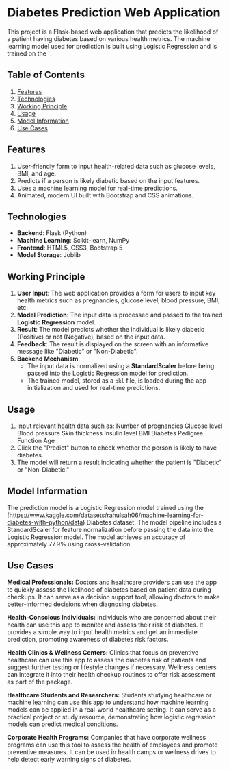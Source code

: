# Diabetes Prediction Web Application

This project is a Flask-based web application that predicts the likelihood of a patient having diabetes based on various health metrics. The machine learning model used for prediction is built using Logistic Regression and is trained on the `.

## Table of Contents

1. [Features](#features)
2. [Technologies](#technologies)
3. [Working Principle](#working-principle)
4. [Usage](#usage)
5. [Model Information](#model-information)
6. [Use Cases](#use-cases)

## Features

1. User-friendly form to input health-related data such as glucose levels, BMI, and age.
2. Predicts if a person is likely diabetic based on the input features.
3. Uses a machine learning model for real-time predictions.
4. Animated, modern UI built with Bootstrap and CSS animations.

## Technologies

- **Backend**: Flask (Python)
- **Machine Learning**: Scikit-learn, NumPy
- **Frontend**: HTML5, CSS3, Bootstrap 5
- **Model Storage**: Joblib

## Working Principle

1. **User Input**: The web application provides a form for users to input key health metrics such as pregnancies, glucose level, blood pressure, BMI, etc.
2. **Model Prediction**: The input data is processed and passed to the trained **Logistic Regression** model.
3. **Result**: The model predicts whether the individual is likely diabetic (Positive) or not (Negative), based on the input data.
4. **Feedback**: The result is displayed on the screen with an informative message like "Diabetic" or "Non-Diabetic".
5. **Backend Mechanism**:
   - The input data is normalized using a **StandardScaler** before being passed into the Logistic Regression model for prediction.
   - The trained model, stored as a `pkl` file, is loaded during the app initialization and used for real-time predictions.

## Usage

1. Input relevant health data such as:
      Number of pregnancies
      Glucose level
      Blood pressure
      Skin thickness
      Insulin level
      BMI
      Diabetes Pedigree Function
      Age
2. Click the "Predict" button to check whether the person is likely to have diabetes.
3. The model will return a result indicating whether the patient is "Diabetic" or "Non-Diabetic."
   

## Model Information

The prediction model is a Logistic Regression model trained using the [https://www.kaggle.com/datasets/rahulsah06/machine-learning-for-diabetes-with-python/data) Diabetes dataset.
The model pipeline includes a StandardScaler for feature normalization before passing the data into the Logistic Regression model.
The model achieves an accuracy of approximately 77.9% using cross-validation.

## Use Cases
**Medical Professionals:**
   Doctors and healthcare providers can use the app to quickly assess the likelihood of diabetes based on patient data during checkups.
   It can serve as a decision support tool, allowing doctors to make better-informed decisions when diagnosing diabetes.

**Health-Conscious Individuals:**
   Individuals who are concerned about their health can use this app to monitor and assess their risk of diabetes.
   It provides a simple way to input health metrics and get an immediate prediction, promoting awareness of diabetes risk factors.
   
**Health Clinics & Wellness Centers:**
   Clinics that focus on preventive healthcare can use this app to assess the diabetes risk of patients and suggest further testing or lifestyle changes if            necessary.
   Wellness centers can integrate it into their health checkup routines to offer risk assessment as part of the package.

**Healthcare Students and Researchers:**
   Students studying healthcare or machine learning can use this app to understand how machine learning models can be applied in a real-world healthcare setting.
   It can serve as a practical project or study resource, demonstrating how logistic regression models can predict medical conditions.

**Corporate Health Programs:**
   Companies that have corporate wellness programs can use this tool to assess the health of employees and promote preventive measures.
   It can be used in health camps or wellness drives to help detect early warning signs of diabetes.

